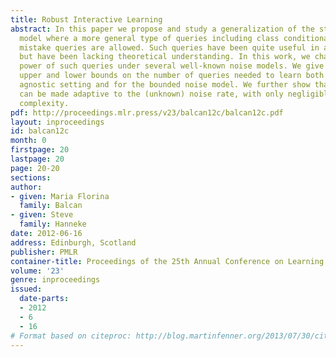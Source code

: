 ```yaml
---
title: Robust Interactive Learning
abstract: In this paper we propose and study a generalization of the standard active-learning
  model where a more general type of queries including class conditional queries and
  mistake queries are allowed. Such queries have been quite useful in applications,
  but have been lacking theoretical understanding. In this work, we characterize the
  power of such queries under several well-known noise models. We give nearly tight
  upper and lower bounds on the number of queries needed to learn both for the general
  agnostic setting and for the bounded noise model. We further show that our methods
  can be made adaptive to the (unknown) noise rate, with only negligible loss in query
  complexity.
pdf: http://proceedings.mlr.press/v23/balcan12c/balcan12c.pdf
layout: inproceedings
id: balcan12c
month: 0
firstpage: 20
lastpage: 20
page: 20-20
sections: 
author:
- given: Maria Florina
  family: Balcan
- given: Steve
  family: Hanneke
date: 2012-06-16
address: Edinburgh, Scotland
publisher: PMLR
container-title: Proceedings of the 25th Annual Conference on Learning Theory
volume: '23'
genre: inproceedings
issued:
  date-parts:
  - 2012
  - 6
  - 16
# Format based on citeproc: http://blog.martinfenner.org/2013/07/30/citeproc-yaml-for-bibliographies/
---
```

